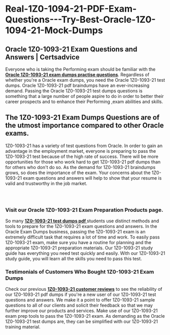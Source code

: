 # Real-1Z0-1094-21-PDF-Exam-Questions---Try-Best-Oracle-1Z0-1094-21-Mock-Dumps
<h2><strong>Oracle 1Z0-1093-21 Exam Questions and Answers | Certsadvice</strong></h2> <p>Everyone who is taking the Performing exam should be familiar with the <a href="http://www.certsadvice.com/oracle/1z0-1093-21-practice-questions"><strong>Oracle 1Z0-1093-21 exam dumps practise questions</strong></a>. Regardless of whether you&#39;re a Oracle exam dumps, you need the Oracle 1Z0-1093-21 test dumps. Oracle 1Z0-1093-21 pdf braindumps have an ever-increasing demand. Passing the Oracle 1Z0-1093-21 test dumps questions is something that a large number of people aspire to do in order to better their career prospects and to enhance their Performing ,exam abilities and skills.</p> <h2><strong>The 1Z0-1093-21 Exam Dumps Questions are of the utmost importance compared to other Oracle exams.</strong></h2> <p>1Z0-1093-21 has a variety of test questions from Oracle. In order to gain an advantage in the employment market, everyone is preparing to pass the 1Z0-1093-21 test because of the high rate of success. There will be more opportunities for those who work hard to get 1Z0-1093-21 pdf dumps than for others who don&#39;t do so. As the demand for 1Z0-1093-21 braindumps grows, so does the importance of the exam. Your concerns about the 1Z0-1093-21 exam questions and answers will help to show that your resume is valid and trustworthy in the job market.</p> <p><a href="http://www.certsadvice.com/oracle/1z0-1093-21-practice-questions" style="display: block; padding: 1em 0; text-align: center; "><img alt="" src="https://1.bp.blogspot.com/-RUOr8Wn-CRk/YUYAxC8kcHI/AAAAAAAAAnw/F7BbdI3tw8QDj5z8iX0vQAioQzKiUxduwCLcBGAsYHQ/s0/unnamed.jpg" /></a></p> <h3><strong>Visit our Oracle 1Z0-1093-21 Exam Preparation Products page.</strong></h3> <p>So many <a href="http://www.certsadvice.com/oracle/1z0-1093-21-practice-questions"><strong>1Z0-1093-21 test dumps pdf </strong></a>students use distinct methods and tools to prepare for the 1Z0-1093-21 exam questions and answers. In the Oracle Exam Dumps business, passing the 1Z0-1093-21 exam is an extremely difficult task that requires a lot of time and work. To easily pass 1Z0-1093-21 exam, make sure you have a routine for planning and the appropriate 1Z0-1093-21 preparation materials. Our 1Z0-1093-21 study guide has everything you need test quickly and easily. With our 1Z0-1093-21 study guide, you will learn all the skills you need to pass this test.</p> <h3><strong>Testimonials of Customers Who Bought 1Z0-1093-21 Exam Dumps</strong></h3> <p>Check our previous <a href="http://www.certsadvice.com/oracle/1z0-1093-21-practice-questions"><strong>1Z0-1093-21 customer reviews</strong></a> to see the reliability of our 1Z0-1093-21 pdf dumps if you&#39;re a new user of our 1Z0-1093-21 test questions and answers. We make it a point to offer 1Z0-1093-21 sample questions to all of our clients and solicit their feedback so that we may further improve our products and services. Make use of our 1Z0-1093-21 exam prep tools to pass the 1Z0-1093-21 exam. As demanding as the Oracle 1Z0-1093-21 test dumps are, they can be simplified with our 1Z0-1093-21 training material.</p>
